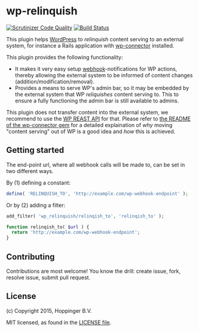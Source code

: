 wp-relinquish
=============

[![Scrutinizer Code Quality](https://scrutinizer-ci.com/g/hoppinger/wp-relinquish/badges/quality-score.png?b=master)](https://scrutinizer-ci.com/g/hoppinger/wp-relinquish/?branch=master)
[![Build Status](https://scrutinizer-ci.com/g/hoppinger/wp-relinquish/badges/build.png?b=master)](https://scrutinizer-ci.com/g/hoppinger/wp-relinquish/build-status/master)

This plugin helps [WordPress](http://wordpress.org) to *relinquish* content serving to an external system, for instance a Rails application with [wp-connector](https://github.com/hoppinger/wp-connector) installed.

This plugin provides the following functionality:

* It makes it very easy setup [webhook](http://en.wikipedia.org/wiki/Webhook)-notifications for WP actions, thereby allowing the external system to be informed of content changes (addition/modification/removal).
* Provides a means to serve WP's admin bar, so it may be embedded by the external system that WP *reliquishes* content serving to. This to ensure a fully functioning the admin bar is still available to admins.

This plugin does not transfer content into the external system, we recommend to use the [WP REAST API](http://wp-api.org/) for that. Please refer to [the README of the wp-connector gem](https://github.com/hoppinger/wp-connector/blob/master/README.md) for a detailed explaination of *why* moving "content serving" out of WP is a good idea and *how* this is achieved.


## Getting started

The end-point url, where all webhook calls will be made to, can be set in two different ways.

By (1) defining a constant:

```php
define( 'RELINQUISH_TO', 'http://example.com/wp-webhook-endpoint' );
```

Or by (2) adding a filter:

```php
add_filter( 'wp_relinquish/relinqish_to', 'relinqish_to' );

function relinqish_to( $url ) {
  return 'http://example.com/wp-webhook-endpoint';
}
```


## Contributing

Contributions are most welcome! You know the drill: create issue, fork, resolve issue, submit pull request.


## License

(c) Copyright 2015, Hoppinger B.V.

MIT licensed, as found in the [LICENSE file](https://github.com/hoppinger/wp-relinquish/blob/master/LICENSE).
